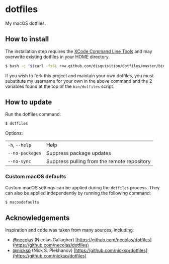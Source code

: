 # dotfiles

My macOS dotfiles.


## How to install

The installation step requires the [XCode Command Line
Tools](https://developer.apple.com/downloads) and may overwrite existing
dotfiles in your HOME directory.

```bash
$ bash -c "$(curl -fsSL raw.github.com/disquisition/dotfiles/master/bin/dotfiles)"
```

If you wish to fork this project and maintain your own dotfiles, you must
substitute my username for your own in the above command and the 2 variables
found at the top of the `bin/dotfiles` script.


## How to update

Run the dotfiles command:

```bash
$ dotfiles
```

Options:

<table>
    <tr>
        <td><code>-h</code>, <code>--help</code></td>
        <td>Help</td>
    </tr>
    <tr>
        <td><code>--no-packages</code></td>
        <td>Suppress package updates</td>
    </tr>
    <tr>
        <td><code>--no-sync</code></td>
        <td>Suppress pulling from the remote repository</td>
    </tr>
</table>


### Custom macOS defaults

Custom macOS settings can be applied during the `dotfiles` process. They can
also be applied independently by running the following command:

```bash
$ macosdefaults
```

## Acknowledgements

Inspiration and code was taken from many sources, including:

* [@necolas](https://github.com/necolas) (Nicolas Gallagher)
  [https://github.com/necolas/dotfiles](https://github.com/necolas/dotfiles)
* [@nicksp](https://github.com/nicksp) (Nick S. Plekhanov)
  [https://github.com/nicksp/dotfiles](https://github.com/nicksp/dotfiles)
